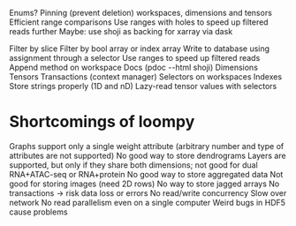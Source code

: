 
Enums?
Pinning (prevent deletion) workspaces, dimensions and tensors
Efficient range comparisons
Use ranges with holes to speed up filtered reads further
Maybe: use shoji as backing for xarray via dask

Filter by slice
Filter by bool array or index array
Write to database using assignment through a selector
Use ranges to speed up filtered reads
Append method on workspace
Docs (pdoc --html shoji)
Dimensions
Tensors
Transactions (context manager)
Selectors on workspaces
Indexes
Store strings properly (1D and nD)
Lazy-read tensor values with selectors


Shortcomings of loompy
======================

Graphs support only a single weight attribute (arbitrary number and type of attributes are not supported)
No good way to store dendrograms
Layers are supported, but only if they share both dimensions; not good for dual RNA+ATAC-seq or RNA+protein
No good way to store aggregated data
Not good for storing images (need 2D rows)
No way to store jagged arrays
No transactions -> risk data loss or errors
No read/write concurrency
Slow over network
No read parallelism even on a single computer
Weird bugs in HDF5 cause problems